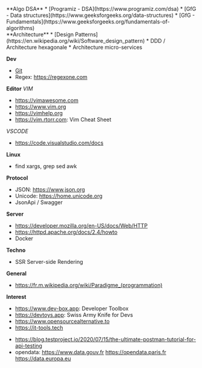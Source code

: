 <div>
**Algo DSA**
* [Programiz - DSA](https://www.programiz.com/dsa)
* [GfG - Data structures](https://www.geeksforgeeks.org/data-structures)
* [GfG - Fundamentals](https://www.geeksforgeeks.org/fundamentals-of-algorithms)
</div>

<div>
**Architecture**
* [Design Patterns](https://en.wikipedia.org/wiki/Software_design_pattern)
* DDD / Architecture hexagonale
* Architecture micro-services
</div>

**Dev**
* [Git](https://git-scm.com/doc)
* Regex: https://regexone.com

**Editor**
_VIM_
* https://vimawesome.com
* https://www.vim.org
* https://vimhelp.org
* https://vim.rtorr.com: Vim Cheat Sheet

_VSCODE_
* https://code.visualstudio.com/docs

**Linux**
- find xargs, grep sed awk

**Protocol**
* JSON: https://www.json.org
* Unicode: https://home.unicode.org
* JsonApi / Swagger

**Server**
* https://developer.mozilla.org/en-US/docs/Web/HTTP
* https://httpd.apache.org/docs/2.4/howto
* Docker

**Techno**
* SSR Server-side Rendering

**General**
- https://fr.m.wikipedia.org/wiki/Paradigme_(programmation)

**Interest**
- https://www.dev-box.app: Developer Toolbox
- https://devtoys.app: Swiss Army Knife for Devs
- https://www.opensourcealternative.to
- https://it-tools.tech
* https://blog.testproject.io/2020/07/15/the-ultimate-postman-tutorial-for-api-testing
* opendata: https://www.data.gouv.fr https://opendata.paris.fr https://data.europa.eu
